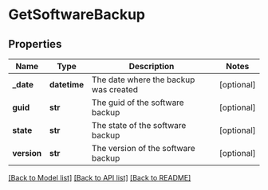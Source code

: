 # GetSoftwareBackup

## Properties
Name | Type | Description | Notes
------------ | ------------- | ------------- | -------------
**_date** | **datetime** | The date where the backup was created | [optional] 
**guid** | **str** | The guid of the software backup | [optional] 
**state** | **str** | The state of the software backup | [optional] 
**version** | **str** | The version of the software backup | [optional] 

[[Back to Model list]](../README.md#documentation-for-models) [[Back to API list]](../README.md#documentation-for-api-endpoints) [[Back to README]](../README.md)

